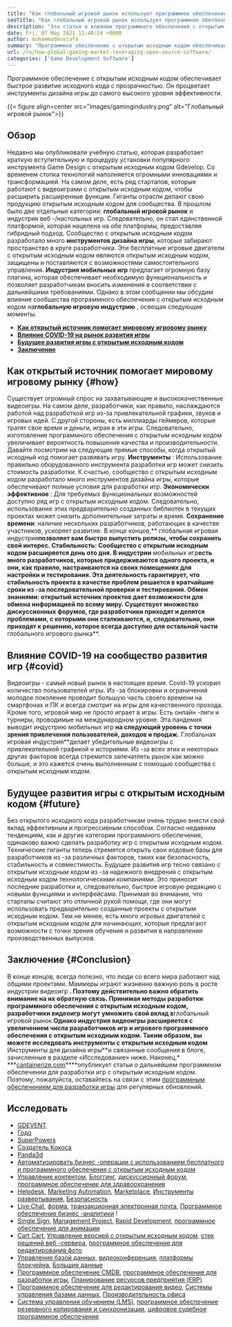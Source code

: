 ```yaml
---
title: "Как глобальный игровой рынок использует программное обеспечение с открытым исходным кодом" 
seoTitle: "Как глобальный игровой рынок использует программное обеспечение с открытым исходным кодом" 
description: "Эта статья о влиянии программного обеспечения с открытым исходным кодом на глобальный игровой рынок. Сообщество с открытым исходным кодом предоставляет лучшие способы разработки игр." 
date: Fri, 07 May 2021 11:48:24 +0000
author: muhammadmustafa
summary: "Программное обеспечение с открытым исходным кодом обеспечивает быстрое развитие исходного кода с прозрачностью. Он процветает инструменты дизайна игры до самого высокого уровня эффективности." 
url: /ru/how-global-gaming-market-leveraging-open-source-software/
categories: ['Game Development Software']
---
```


Программное обеспечение с открытым исходным кодом обеспечивает быстрое развитие исходного кода с прозрачностью. Он процветает инструменты дизайна игры до самого высокого уровня эффективности.

{{< figure align=center src="images/gamingindustry.png" alt="Глобальный игровой рынок">}}


## Обзор
Недавно мы опубликовали учебную статью, которая разработает краткую вступительную и процедуру установки популярного инструмента Game Design с открытым исходным кодом Gdevelop. Со временем стопка технологий наполняется огромными инновациями и трансформацией. На самом деле, есть ряд стартапов, которые работают с видеоиграми с открытым исходным кодом, чтобы расширить расширенные функции. Гиганты отрасли делают свою продукцию открытым исходным кодом для сообщества. В прошлом было две отдельные категории: **глобальный игровой рынок** и индустрия веб -/настольных игр.
Следовательно, он стал единственной платформой, которая нацелена на обе платформы, предоставляя гибридный подход. Сообщество с открытым исходным кодом разработало много **инструментов дизайна игры**, которые забирают пространство в круге разработчика. Эти бесплатные игровые двигатели с открытым исходным кодом являются открытым исходным кодом, защищены и поставляются с возможностями самостоятельного управления. **Индустрия мобильных игр** предлагает огромную базу плагина, которая обеспечивает необходимую функциональность и позволяет разработчикам вносить изменения в соответствии с дальнейшими требованиями. Однако в этом сообщении мы обсудим влияние сообщества программного обеспечения с открытым исходным кодом на**глобальную игровую индустрию** , освещая следующие моменты.
* **[Как открытый источник помогает мировому игровому рынку][1]** 
* **[Влияние COVID-19 на рынок развития игры][2]** 
* **[Будущее развития игры с открытым исходным кодом][3]** 
* **[Заключение][4]** 

## **Как открытый источник помогает мировому игровому рынку** {#how}

Существует огромный спрос на захватывающие и высококачественные видеоигры. На самом деле, разработчики, как правило, наслаждаются работой над разработкой игр из-за привлекательной графики, звуков и игровых идей. С другой стороны, есть миллиарды геймеров, которые тратят свое время и деньги, играя в эти игры. Следовательно, изготовление программного обеспечения с открытым исходным кодом увеличивает вероятность повышения качества и производительности. Давайте посмотрим на следующие прямые способы, когда открытый исходный код помогает развивать игру.
**Инструменты** : Использование правильно оборудованного инструмента разработки игр может снизить стоимость разработки. К счастью, сообщество с открытым исходным кодом разработало много инструментов дизайна игры, которые обеспечивают полные условия для разработки игр.
**Экономически эффективное** : Для требуемых функциональных возможностей доступно ряд игр с открытым исходным кодом. Следовательно, использование этих предварительно созданных библиотек в текущих проектах может снизить дополнительные затраты и время.
**Сохранение времени**: наличие нескольких разработчиков, работающих в качестве участников, ускоряет развитие. В конце концов,** глобальная игровая индустрия**позволяет вам быстро выпустить релизы, чтобы сохранить свой интерес.
**Стабильность**: Сообщество с открытым исходным кодом расширяется день ото дня. В индустрии** мобильных игр**есть много разработчиков, которые придерживаются одного проекта, и они, как правило, настраиваются на своих помещениях для настройки и тестирования. Эта деятельность гарантирует, что стабильность проекта в качестве проблем решается в кратчайшие сроки из -за последовательной проверки и тестирования.
**Обмен знаниями**: открытый источник проектов дает возможности для обмена информацией по всему миру. Существует множество дискуссионных форумов, где разработчики приходят и делятся проблемами, с которыми они сталкиваются, и, следовательно, они приходят к решению, которое всегда доступно для остальной части** глобального игрового рынка**.

## **Влияние COVID-19 на сообщество развития игр**  {#covid}

Видеоигры - самый новый рынок в настоящее время. Covid-19 ускорил количество пользователей игры. Из -за блокировки и ограничений молодое поколение проводит большую часть своего времени на смартфонах и ПК и всегда смотрит на игры для качественного прохода. Кроме того, игровой мир не просто играет в игры. Есть онлайн -лиги и турниры, проводимые на международном уровне.
Эта пандемия выводит индустрию мобильных игр **на следующий уровень с точки зрения привлечения пользователей, доходов и продаж.** Глобальная игровая индустрия**делает убедительные видеоигры с привлекательной графикой и историями. Из -за всех этих и некоторых других факторов всегда стремится запечатлеть рынок как можно больше, и это кажется очень выполненным с помощью сообщества с открытым исходным кодом.

## **Будущее развития игры с открытым исходным кодом** {#future}

Без открытого исходного кода разработчикам очень трудно внести свой вклад эффективным и прогрессивным способом. Согласно недавним тенденциям, как и другие категории программного обеспечения, одинаково важно сделать разработку игр с открытым исходным кодом. Технические гиганты теперь стремятся открыть свои кодовые базы для разработчиков из -за различных факторов, таких как безопасность, стабильность и совместимость.
Будущее развития игр тесно связано с открытым исходным кодом из -за надежного внедрения с открытым исходным кодом технологическими компаниями. Это приносит последние разработки и, следовательно, быстрое игровую редакцию с новыми функциями и интерфейсами. Принимая во внимание, что стартапы считают это отличной рукой помощи, где они могут использовать предварительно созданные проекты с открытым исходным кодом. Тем не менее, есть много игровых двигателей с открытым исходным кодом для начинающих, которые предлагают возможности с точки зрения обучения и развития в направлении производственных выпусков.

## **Заключение** {#Conclusion}

В конце концов, всегда полезно, что люди со всего мира работают над общими проектами. Маммеры играют жизненно важную роль в росте индустрии видеоигр **. Поэтому действительно важно обратить внимание на их обратную связь. Принимая методы разработки программного обеспечения с открытым исходным кодом, разработчики видеоигр могут умножить свой вклад в**глобальный игровой рынок.**Однако индустрия видеоигры расширяется с увеличением числа разработчиков игр и игрового программного обеспечения с открытым исходным кодом. Таким образом, вы можете исследовать инструменты с открытым исходным кодом** Инструменты для дизайна игры**и связанные сообщения в блоге, зачисленные в разделе «Исследование» ниже.
Наконец,* ***[cantainerize.com][5]****опубликует статьи о дальнейшем программном обеспечении для разработки игр с открытым исходным кодом. Поэтому, пожалуйста, оставайтесь на связи с этим [программным обеспечением для разработки игры][6] для регулярных обновлений.

## Исследовать
  * [GDEVENT][7]
  * [Годо][8]
  * [SuperPowers][9]
  * [Создатель Кокоса][10]
  * [Panda3d][11]
  * [Автоматизировать бизнес -операции с использованием бесплатного и программного обеспечения с открытым исходным кодом][12]
  * [Управление контентом][13], [Блоггинг][14], [дискуссионный форум][15], [программное обеспечение для здравоохранения][16]
  * [Helpdesk][17], [Marketing Automation][18], [Marketplace][19], [Инструменты развертывания][20], [Безопасность][21]
  * [Live Chat][22], [форма][23], [транзакционная электронная почта][24], [Программное обеспечение бизнес -аналитики][25]
  !
  * [Single Sign][31], [Management Project][32], [Rapid Development][33], [программное обеспечение для анимации][34]
  * [Cart Cart][35], [Управление версией с открытым исходным кодом][36], [стек решений веб -сервера][37], [программное обеспечение для редактирования фото][38]
  * [Управление базой данных][39], [видеоконференция][40], [платформы блокчейна][41], [Большие данные][42]
  * [Программное обеспечение CMDB][43], [программное обеспечение для разработки игры][6], [Планирование ресурсов предприятия (ERP)][44]
  * [Программное обеспечение для редактирования видео][45], [Системы управления базами данных][46], [Производительность офиса][47]
  * [Система управления обучением (LMS)][48], [программное обеспечение резервного копирования и синхронизации][49], [цифровое судебное программное обеспечение][50]



[1]: #how
[2]: #covid
[3]: #future
[4]: #Conclusion
[5]: https://www.containerize.com/
[6]: https://products.containerize.com/game-development-software/
[7]: https://products.containerize.com/game-development-software/gdevelop/
[8]: https://products.containerize.com/game-development-software/godot/
[9]: https://products.containerize.com/game-development-software/superpowers/
[10]: https://products.containerize.com/game-development-software/cocos-creator/
[11]: https://products.containerize.com/game-development-software/panda3d/
[12]: https://blog.containerize.com/blogging/automate-business-operations-using-open-source-software/
[13]: https://products.containerize.com/content-management/
[14]: https://products.containerize.com/blogging/
[15]: https://products.containerize.com/discussion-forum/
[16]: https://products.containerize.com/healthcare-technologies/
[17]: https://products.containerize.com/helpdesk/
[18]: https://products.containerize.com/marketing-automation/
[19]: https://products.containerize.com/marketplace/
[20]: https://products.containerize.com/deployment-tools/
[21]: https://products.containerize.com/security-testing-tools/
[22]: https://products.containerize.com/live-chat/
[23]: https://products.containerize.com/form/
[24]: https://products.containerize.com/transactional-email/
[25]: https://products.containerize.com/business-intelligence/
[26]: https://products.containerize.com/newsletter/
[27]: https://products.containerize.com/status/
[28]: https://products.containerize.com/invoicing/
[29]: https://products.containerize.com/password-management/
[30]: https://products.containerize.com/message-queue-software/
[31]: https://products.containerize.com/single-sign-on/
[32]: https://products.containerize.com/project-management/
[33]: https://products.containerize.com/rad/
[34]: https://products.containerize.com/animation-software/
[35]: https://products.containerize.com/ecommerce/
[36]: https://products.containerize.com/version-control/
[37]: https://products.containerize.com/solution-stack/
[38]: https://products.containerize.com/photo-editing-software/
[39]: https://products.containerize.com/database-management/
[40]: https://products.containerize.com/video-conferencing/
[41]: https://products.containerize.com/blockchain-platforms/
[42]: https://products.containerize.com/big-data/
[43]: https://products.containerize.com/cmdb-software/
[44]: https://products.containerize.com/erp/
[45]: https://products.containerize.com/video-editing-software/
[46]: https://products.containerize.com/database-management-system/
[47]: https://products.containerize.com/office-productivity/
[48]: https://products.containerize.com/lms/
[49]: https://products.containerize.com/backup-and-sync/
[50]: https://products.containerize.com/digital-forensic-software/
